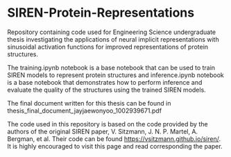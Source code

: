 # SIREN-Protein-Representations
Repository containing code used for Engineering Science undergraduate thesis investigating the applications of neural implicit representations with sinusoidal activation functions for improved representations of protein structures.

The training.ipynb notebook is a base notebook that can be used to train SIREN models to represent protein structures and inference.ipynb notebook is a base notebook that demonstrates how to perform inference and evaluate the quality of the structures using the trained SIREN models. 

The final document written for this thesis can be found in thesis_final_document_jayjaewonyoo_1002939671.pdf

The code used in this repository is based on the code provided by the authors of the original SIREN paper, V. Sitzmann, J. N. P. Martel, A. Bergman, et al. Their code can be found https://vsitzmann.github.io/siren/. It is highly encouraged to visit this page and read corresponding the paper. 
